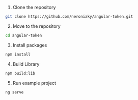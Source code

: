 1. Clone the repository
```bash
git clone https://github.com/neroniaky/angular-token.git
```

2. Move to the repository
```bash
cd angular-token
```

3. Install packages
```bash
npm install
```

4. Build Library
```bash
npm build:lib
```

5. Run example project
```bash
ng serve
```